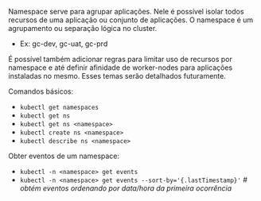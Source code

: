 Namespace serve para agrupar aplicações. Nele é possível isolar todos recursos de uma aplicação ou conjunto de aplicações. O namespace é um agrupamento ou separação lógica no cluster.
- Ex: gc-dev, gc-uat, gc-prd

É possível também adicionar regras para limitar uso de recursos por namespace e até definir afinidade de worker-nodes para aplicações instaladas no mesmo. Esses temas serão detalhados futuramente.

Comandos básicos:
- `kubectl get namespaces`
- `kubectl get ns`
- `kubectl get ns <namespace>`
- `kubectl create ns <namespace>`
- `kubectl describe ns <namespace>`

Obter eventos de um namespace: 
- `kubectl -n <namespace> get events`
- `kubectl -n <namespace> get events --sort-by='{.lastTimestamp}'` *# obtém eventos ordenando por data/hora da primeira ocorrência*
